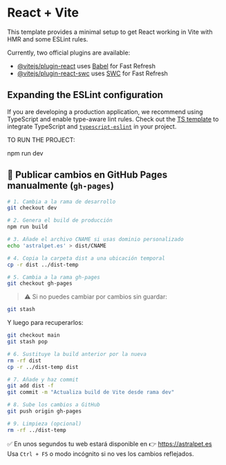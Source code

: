 # React + Vite

This template provides a minimal setup to get React working in Vite with HMR and some ESLint rules.

Currently, two official plugins are available:

- [@vitejs/plugin-react](https://github.com/vitejs/vite-plugin-react/blob/main/packages/plugin-react/README.md) uses [Babel](https://babeljs.io/) for Fast Refresh
- [@vitejs/plugin-react-swc](https://github.com/vitejs/vite-plugin-react-swc) uses [SWC](https://swc.rs/) for Fast Refresh

## Expanding the ESLint configuration

If you are developing a production application, we recommend using TypeScript and enable type-aware lint rules. Check out the [TS template](https://github.com/vitejs/vite/tree/main/packages/create-vite/template-react-ts) to integrate TypeScript and [`typescript-eslint`](https://typescript-eslint.io) in your project.

TO RUN THE PROJECT:

npm run dev

## 🚀 Publicar cambios en GitHub Pages manualmente (`gh-pages`)

```bash
# 1. Cambia a la rama de desarrollo
git checkout dev

# 2. Genera el build de producción
npm run build

# 3. Añade el archivo CNAME si usas dominio personalizado
echo 'astralpet.es' > dist/CNAME

# 4. Copia la carpeta dist a una ubicación temporal
cp -r dist ../dist-temp

# 5. Cambia a la rama gh-pages
git checkout gh-pages
```

> ⚠️ Si no puedes cambiar por cambios sin guardar:
```bash
git stash
```
Y luego para recuperarlos:
```bash
git checkout main
git stash pop
```

```bash
# 6. Sustituye la build anterior por la nueva
rm -rf dist
cp -r ../dist-temp dist

# 7. Añade y haz commit
git add dist -f
git commit -m "Actualiza build de Vite desde rama dev"

# 8. Sube los cambios a GitHub
git push origin gh-pages

# 9. Limpieza (opcional)
rm -rf ../dist-temp
```

✅ En unos segundos tu web estará disponible en 👉 https://astralpet.es  
Usa `Ctrl + F5` o modo incógnito si no ves los cambios reflejados.
